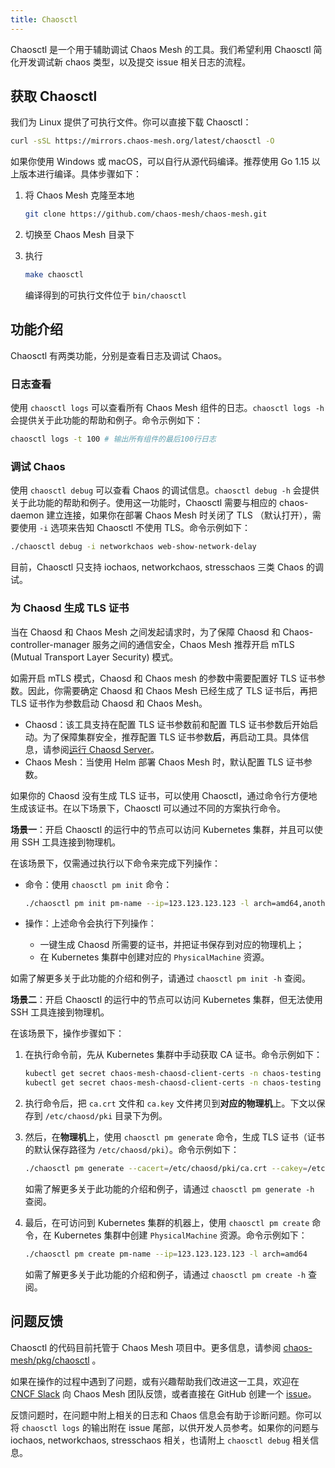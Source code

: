```yaml
---
title: Chaosctl
---
```


Chaosctl 是一个用于辅助调试 Chaos Mesh 的工具。我们希望利用 Chaosctl 简化开发调试新 chaos 类型，以及提交 issue 相关日志的流程。

## 获取 Chaosctl

我们为 Linux 提供了可执行文件。你可以直接下载 Chaosctl：

```bash
curl -sSL https://mirrors.chaos-mesh.org/latest/chaosctl -O
```

如果你使用 Windows 或 macOS，可以自行从源代码编译。推荐使用 Go 1.15 以上版本进行编译。具体步骤如下：

1. 将 Chaos Mesh 克隆至本地

   ```bash
   git clone https://github.com/chaos-mesh/chaos-mesh.git
   ```

2. 切换至 Chaos Mesh 目录下

3. 执行

   ```bash
   make chaosctl
   ```

   编译得到的可执行文件位于 `bin/chaosctl`

## 功能介绍

Chaosctl 有两类功能，分别是查看日志及调试 Chaos。

### 日志查看

使用 `chaosctl logs` 可以查看所有 Chaos Mesh 组件的日志。`chaosctl logs -h` 会提供关于此功能的帮助和例子。命令示例如下：

```bash
chaosctl logs -t 100 # 输出所有组件的最后100行日志
```

### 调试 Chaos

使用 `chaosctl debug` 可以查看 Chaos 的调试信息。`chaosctl debug -h` 会提供关于此功能的帮助和例子。使用这一功能时，Chaosctl 需要与相应的 chaos-daemon 建立连接，如果你在部署 Chaos Mesh 时关闭了 TLS （默认打开），需要使用 `-i` 选项来告知 Chaosctl 不使用 TLS。命令示例如下：

```bash
./chaosctl debug -i networkchaos web-show-network-delay
```

目前，Chaosctl 只支持 iochaos, networkchaos, stresschaos 三类 Chaos 的调试。

### 为 Chaosd 生成 TLS 证书

当在 Chaosd 和 Chaos Mesh 之间发起请求时，为了保障 Chaosd 和 Chaos-controller-manager 服务之间的通信安全，Chaos Mesh 推荐开启 mTLS (Mutual Transport Layer Security) 模式。

如需开启 mTLS 模式，Chaosd 和 Chaos mesh 的参数中需要配置好 TLS 证书参数。因此，你需要确定 Chaosd 和 Chaos Mesh 已经生成了 TLS 证书后，再把 TLS 证书作为参数启动 Chaosd 和 Chaos Mesh。

- Chaosd：该工具支持在配置 TLS 证书参数前和配置 TLS 证书参数后开始启动。为了保障集群安全，推荐配置 TLS 证书参数**后**，再启动工具。具体信息，请参阅[运行 Chaosd Server](simulate-physical-machine-chaos.md#运行-chaosd-server)。
- Chaos Mesh：当使用 Helm 部署 Chaos Mesh 时，默认配置 TLS 证书参数。

如果你的 Chaosd 没有生成 TLS 证书，可以使用 Chaosctl，通过命令行方便地生成该证书。在以下场景下，Chaosctl 可以通过不同的方案执行命令。

**场景一**：开启 Chaosctl 的运行中的节点可以访问 Kubernetes 集群，并且可以使用 SSH 工具连接到物理机。

在该场景下，仅需通过执行以下命令来完成下列操作：

- 命令：使用 `chaosctl pm init` 命令：

  ```bash
  ./chaosctl pm init pm-name --ip=123.123.123.123 -l arch=amd64,anotherkey=value
  ```

- 操作：上述命令会执行下列操作：

  - 一键生成 Chaosd 所需要的证书，并把证书保存到对应的物理机上；
  - 在 Kubernetes 集群中创建对应的 `PhysicalMachine` 资源。

如需了解更多关于此功能的介绍和例子，请通过 `chaosctl pm init -h` 查阅。

**场景二**：开启 Chaosctl 的运行中的节点可以访问 Kubernetes 集群，但无法使用 SSH 工具连接到物理机。

在该场景下，操作步骤如下：

1. 在执行命令前，先从 Kubernetes 集群中手动获取 CA 证书。命令示例如下：

   ```bash
   kubectl get secret chaos-mesh-chaosd-client-certs -n chaos-testing -o "jsonpath={.data['ca\.crt']}" | base64 -d > ca.crt
   kubectl get secret chaos-mesh-chaosd-client-certs -n chaos-testing -o "jsonpath={.data['ca\.key']}" | base64 -d> ca.key
   ```

2. 执行命令后，把 `ca.crt` 文件和 `ca.key` 文件拷贝到**对应的物理机**上。下文以保存到 `/etc/chaosd/pki` 目录下为例。
3. 然后，在**物理机**上，使用 `chaosctl pm generate` 命令，生成 TLS 证书（证书的默认保存路径为 `/etc/chaosd/pki`）。命令示例如下：

   ```bash
   ./chaosctl pm generate --cacert=/etc/chaosd/pki/ca.crt --cakey=/etc/chaosd/pki/ca.key
   ```

   如需了解更多关于此功能的介绍和例子，请通过 `chaosctl pm generate -h` 查阅。

4. 最后，在可访问到 Kubernetes 集群的机器上，使用 `chaosctl pm create` 命令，在 Kubernetes 集群中创建 `PhysicalMachine` 资源。命令示例如下：

   ```bash
   ./chaosctl pm create pm-name --ip=123.123.123.123 -l arch=amd64
   ```

   如需了解更多关于此功能的介绍和例子，请通过 `chaosctl pm create -h` 查阅。

## 问题反馈

Chaosctl 的代码目前托管于 Chaos Mesh 项目中。更多信息，请参阅 [chaos-mesh/pkg/chaosctl](https://github.com/chaos-mesh/chaos-mesh/tree/master/pkg/chaosctl) 。

如果在操作的过程中遇到了问题，或有兴趣帮助我们改进这一工具，欢迎在 [CNCF Slack](https://cloud-native.slack.com/archives/C0193VAV272) 向 Chaos Mesh 团队反馈，或者直接在 GitHub 创建一个 [issue](https://github.com/chaos-mesh/chaos-mesh/issues)。

反馈问题时，在问题中附上相关的日志和 Chaos 信息会有助于诊断问题。你可以将 `chaosctl logs` 的输出附在 issue 尾部，以供开发人员参考。如果你的问题与 iochaos, networkchaos, stresschaos 相关，也请附上 `chaosctl debug` 相关信息。
